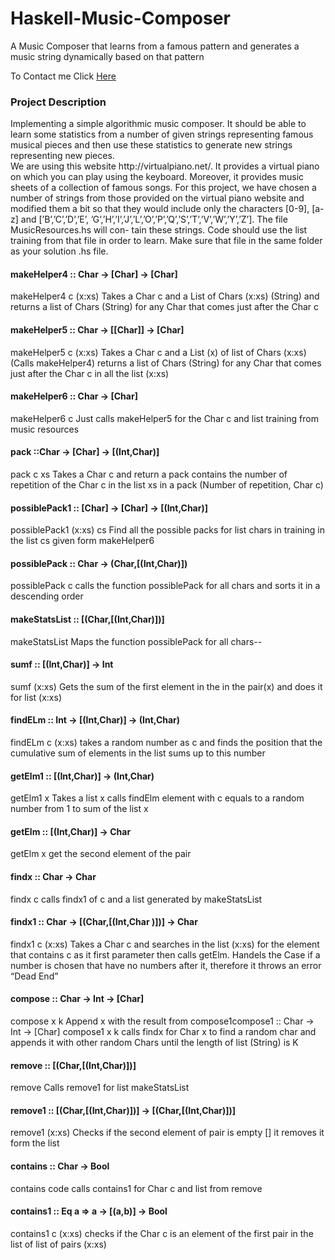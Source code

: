 # Haskell-Music-Composer
A Music Composer that learns from a famous pattern and generates a music string dynamically based on that pattern

To Contact me Click [Here](http://youssufradi.github.io/)
<h3>Project Description</h3>
<p>
Implementing a simple algorithmic music composer. It should be able to learn some
statistics from a number of given strings representing famous musical pieces and then use these statistics
to generate new strings representing new pieces.</br>
We are using this website http://virtualpiano.net/. It provides a virtual piano on which you can
play using the keyboard. Moreover, it provides music sheets of a collection of famous songs.
For this project, we have chosen a number of strings from those provided on the virtual piano website and
modified them a bit so that they would include only the characters [0-9], [a-z] and [’B’,’C’,’D’,’E’,
’G’,’H’,’I’,’J’,’L’,’O’,’P’,’Q’,’S’,’T’,’V’,’W’,’Y’,’Z’]. The file MusicResources.hs will con-
tain these strings. Code should use the list training from that file in order to learn. Make sure that file in the same folder as your solution .hs file.
</p>
<h4>
makeHelper4 :: Char -> [Char] -> [Char]
</h4>
makeHelper4 c (x:xs)
Takes a Char c and a List of Chars (x:xs) (String) and returns a list of Chars (String)
for any Char that comes just after the Char c
<h4>
makeHelper5 :: Char -> [[Char]] -> [Char]
</h4>
makeHelper5 c (x:xs)
Takes a Char c and a List (x) of list of Chars (x:xs) (Calls makeHelper4) returns a
list of Chars (String) for any Char that comes just after the Char c in all the list (x:xs)
<h4>
makeHelper6 :: Char -> [Char]
</h4>
makeHelper6 c
Just calls makeHelper5 for the Char c and list training from music resources
<h4>
pack ::Char -> [Char] -> [(Int,Char)]
</h4>
pack c xs
Takes a Char c and return a pack contains the number of repetition of the Char c in the
list xs in a pack (Number of repetition, Char c)
<h4>
possiblePack1 :: [Char] -> [Char] -> [(Int,Char)]
</h4>
possiblePack1 (x:xs) cs
Find all the possible packs for list chars in training in the list cs given form makeHelper6
<h4>
possiblePack :: Char -> (Char,[(Int,Char)])
</h4>
possiblePack c
calls the function possiblePack for all chars and sorts it in a descending order
<h4>
makeStatsList :: [(Char,[(Int,Char)])]
</h4>
makeStatsList
Maps the function possiblePack for all chars--
<h4>
sumf :: [(Int,Char)] -> Int
</h4>
sumf (x:xs)
Gets the sum of the first element in the in the pair(x) and does it for list (x:xs)
<h4>
findELm :: Int -> [(Int,Char)] -> (Int,Char)
</h4>
findELm c (x:xs)
takes a random number as c and finds the position that the cumulative sum of elements
in the list sums up to this number
<h4>
getElm1 :: [(Int,Char)] -> (Int,Char)
</h4>
getElm1 x
Takes a list x calls findElm element with c equals to a random number from 1 to sum of
the list x
<h4>
getElm :: [(Int,Char)] -> Char
</h4>
getElm x
get the second element of the pair
<h4>
findx :: Char -> Char
</h4>
findx c
calls findx1 of c and a list generated by makeStatsList
<h4>
findx1 :: Char -> [(Char,[(Int,Char )])] -> Char
</h4>
findx1 c (x:xs)
Takes a Char c and searches in the list (x:xs) for the element that contains c as it first
parameter then calls getElm.
Handels the Case if a number is chosen that have no numbers after it, therefore it
throws an error “Dead End”
<h4>
compose :: Char -> Int -> [Char]
</h4>
compose x k
Append x with the result from compose1compose1 :: Char -> Int -> [Char]
compose1 x k
calls findx for Char x to find a random char and appends it with other random Chars until
the length of list (String) is K
<h4>
remove :: [(Char,[(Int,Char)])]
</h4>
remove
Calls remove1 for list makeStatsList
<h4>
remove1 :: [(Char,[(Int,Char)])] -> [(Char,[(Int,Char)])]
</h4>
remove1 (x:xs)
Checks if the second element of pair is empty [] it removes it form the list
<h4>
contains :: Char -> Bool
</h4>
contains code
calls contains1 for Char c and list from remove
<h4>
contains1 :: Eq a => a -> [(a,b)] -> Bool
</h4>
contains1 c (x:xs)
</h4>
checks if the Char c is an element of the first pair in the list of list of pairs (x:xs)
